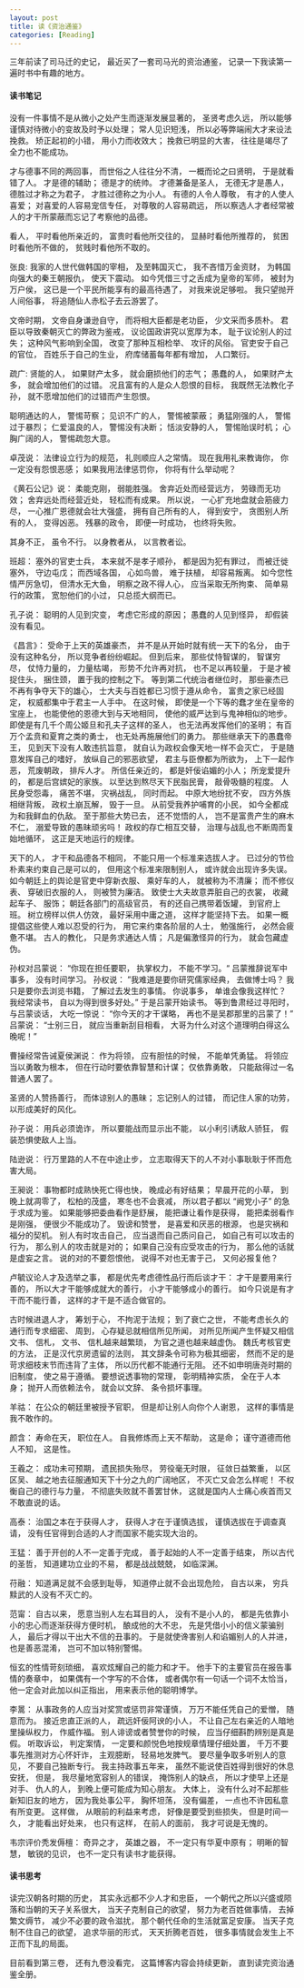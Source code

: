 ```yaml
---
layout: post
title: 读《资治通鉴》
categories: [Reading]
---
```


三年前读了司马迁的史记， 最近买了一套司马光的资治通鉴， 记录一下我读第一遍时书中有趣的地方。 

#### 读书笔记
没有一件事情不是从微小之处产生而逐渐发展显著的， 圣贤考虑久远， 所以能够谨慎对待微小的变故及时予以处理； 常人见识短浅， 所以必等弊端闹大才来设法挽救。 矫正起初的小错， 用小力而收效大； 挽救已明显的大害， 往往是竭尽了全力也不能成功。

才与德事不同的两回事， 而世俗之人往往分不清， 一概而论之曰贤明， 于是就看错了人。 才是德的辅助； 德是才的统帅。 才德兼备是圣人， 无德无才是愚人， 德胜过才称之为君子， 才胜过德称之为小人。 有德的人令人尊敬， 有才的人使人喜爱； 对喜爱的人容易宠信专任， 对尊敬的人容易疏远， 所以察选人才者经常被人的才干所蒙蔽而忘记了考察他的品德。

看人， 平时看他所亲近的， 富贵时看他所交往的， 显赫时看他所推荐的， 贫困时看他所不做的， 贫贱时看他所不取的。

张良: 我家的人世代做韩国的宰相， 及至韩国灭亡， 我不吝惜万金资财， 为韩国向强大的秦王朝报仇， 使天下震动。 如今凭借三寸之舌成为皇帝的军师， 被封为万户侯， 这已是一个平民所能享有的最高待遇了， 对我来说足够啦。 我只望抛开人间俗事， 将追随仙人赤松子去云游罢了。

文帝时期， 文帝自身谦逊自守， 而将相大臣都是老功臣， 少文采而多质朴。 君臣以导致秦朝灭亡的弊政为鉴戒， 议论国政讲究以宽厚为本， 耻于议论别人的过失； 这种风气影响到全国， 改变了那种互相检举、 攻讦的风俗。 官吏安于自己的官位， 百姓乐于自己的生业， 府库储蓄每年都有增加， 人口繁衍。

疏广: 贤能的人， 如果财产太多， 就会磨损他们的志气； 愚蠢的人， 如果财产太多， 就会增加他们的过错。 况且富有的人是众人怨恨的目标， 我既然无法教化子孙， 就不愿增加他们的过错而产生怨恨。

聪明通达的人， 警惕苛察； 见识不广的人， 警惕被蒙蔽； 勇猛刚强的人， 警惕过于暴烈； 仁爱温良的人， 警惕没有决断； 恬淡安静的人， 警惕贻误时机； 心胸广阔的人， 警惕疏忽大意。 

卓茂说： 法律设立行为的规范， 礼则顺应人之常情。 现在我用礼来教诲你， 你一定没有怨恨恶感； 如果我用法律惩罚你， 你将有什么举动呢？

《黄石公记》说： 柔能克刚， 弱能胜强。 舍弃近处而经营远方， 劳碌而无功效； 舍弃远处而经营近处， 轻松而有成果。 所以说， 一心扩充地盘就会筋疲力尽， 一心推广恩德就会壮大强盛， 拥有自己所有的人， 得到安宁， 贪图别人所有的人， 变得凶恶。 残暴的政令， 即便一时成功， 也终将失败。

其身不正， 虽令不行。 以身教者从， 以言教者讼。

班超： 塞外的官吏士兵， 本来就不是孝子顺孙， 都是因为犯有罪过， 而被迁徙塞外， 守边屯戊； 而西域各国， 心如鸟兽， 难于扶植， 却容易叛离。 如今您性情严厉急切， 但清水无大鱼， 明察之政不得人心， 应当采取无所拘束、 简单易行的政策， 宽恕他们的小过， 只总揽大纲而已。 

孔子说： 聪明的人见到灾变， 考虑它形成的原因； 愚蠢的人见到怪异， 却假装没有看见。

《昌言》： 受命于上天的英雄豪杰， 并不是从开始时就有统一天下的名分， 由于没有这种名分， 所以竞争者纷纷崛起。 但到后来， 那些仗恃智谋的， 智谋穷尽， 仗恃力量的， 力量枯竭， 形势不允许再对抗， 也不足以再较量， 于是才被捉住头， 捆住颈， 置于我的控制之下。 等到第二代统治者继位时， 那些豪杰已不再有争夺天下的雄心， 士大夫与百姓都已习惯于遵从命令， 富贵之家已经固定， 权威都集中于君主一人手中。 在这时候， 即使是一个下等的蠢才坐在皇帝的宝座上， 也能使他的恩德大到与天地相同， 使他的威严达到与鬼神相似的地步。 即使是有几千个周公姬旦和孔夫子这样的圣人， 也无法再发挥他们的圣明； 有百万个孟贲和夏育之类的勇士， 也无处再施展他们的勇力。 那些继承天下的愚蠢帝王， 见到天下没有人敢违抗旨意， 就自认为政权会像天地一样不会灭亡， 于是随意发挥自己的嗜好， 放纵自己的邪恶欲望， 君主与臣僚都为所欲为， 上下一起作恶， 荒废朝政， 排斥人才。 所信任亲近的， 都是奸佞谄媚的小人； 所宠爱提升的， 都是后宫嫔妃的家族。 以至达到熬尽天下民脂民膏， 敲骨吸髓的程度。 人民身受怨毒， 痛苦不堪， 灾祸战乱， 同时而起。 中原大地纷扰不安， 四方外族相继背叛， 政权土崩瓦解， 毁于一旦。 从前受我养护哺育的小民， 如今全都成为和我鲜血的仇敌。 至于那些大势已去， 还不觉悟的人， 岂不是富贵产生的麻木不仁， 溺爱导致的愚昧顽劣吗！ 政权的存亡相互交替， 治理与战乱也不断周而复始地循环， 这正是天地运行的规律。

天下的人， 才干和品德各不相同， 不能只用一个标准来选拔人才。 已过分的节俭朴素来约束自己是可以的， 但用这个标准来限制别人， 或许就会出现许多失误。 如今朝廷上的舆论是官吏中穿新衣服、 乘好车的人， 就被称为不清廉； 而不修仪表、 穿破旧衣服的人， 则被赞为廉洁。 致使士大夫故意弄脏自己的衣裳， 收藏起车子、 服饰； 朝廷各部门的高级官员， 有的还自己携带着饭罐， 到官府上班。 树立榜样以供人仿效， 最好采用中庸之道， 这样才能坚持下去。 如果一概提倡这些使人难以忍受的行为， 用它来约束各阶层的人士， 勉强施行， 必然会疲惫不堪。 古人的教化， 只是务求通达人情； 凡是偏激怪异的行为， 就会包藏虚伪。

孙权对吕蒙说： “你现在担任要职， 执掌权力， 不能不学习。“ 吕蒙推辞说军中事多， 没有时间学习。 孙权说： ”我难道是要你研究儒家经典， 去做博士吗？ 我只是要你去浏览书籍， 了解过去发生的事情。 你说事多， 单谁会像我这样忙？ 我经常读书， 自以为得到很多好处。” 于是吕蒙开始读书。 等到鲁肃经过寻阳时， 与吕蒙谈话， 大吃一惊说： “你今天的才干谋略， 再也不是吴郡那里的吕蒙了！” 吕蒙说： “士别三日， 就应当重新刮目相看， 大哥为什么对这个道理明白得这么晚呢！”

曹操经常告诫夏侯渊说： 作为将领， 应有胆怯的时候， 不能单凭勇猛。 将领应当以勇敢为根本， 但在行动时要依靠智慧和计谋； 仅依靠勇敢， 只能敌得过一名普通人罢了。

圣贤的人赞扬善行， 而体谅别人的愚昧； 忘记别人的过错， 而记住人家的功劳， 以形成美好的风化。

孙子说： 用兵必须诡诈， 所以要能战而显示出不能， 以小利引诱敌人骄狂， 假装恐惧使敌人上当。

陆逊说： 行万里路的人不在中途止步， 立志取得天下的人不对小事耿耿于怀而危害大局。

王昶说： 事物都时成熟快死亡得也快， 晚成必有好结果； 早晨开花的小草， 到晚上就凋零了， 松柏的茂盛， 寒冬也不会衰减， 所以君子都以 “阙党小子” 的急于求成为鉴。 如果能够把委曲看作是舒展， 能把谦让看作是获得， 能把柔弱看作是刚强， 便很少不能成功了。 毁谤和赞誉， 是喜爱和厌恶的根源， 也是灾祸和福分的契机。 别人有时攻击自己， 应当退而自己质问自己， 如自己有可以攻击的行为， 那么别人的攻击就是对的； 如果自己没有应受攻击的行为， 那么他的话就是虚妄之言。 说的对的不要怨恨他， 说得不对也无害于己， 又何必报复他？

卢毓议论人才及选举之事， 都是优先考虑德性品行而后谈才干： 才干是要用来行善的， 所以大才干能够成就大的善行， 小才干能够成小的善行。 如今只说是有才干而不能行善， 这样的才干是不适合做官的。

古时候进退人才， 筹划于心， 不拘泥于法规； 到了衰亡之世， 不能考虑长久的通行而专求细密、 周到， 心存疑忌就相信所见所闻， 对所见所闻产生怀疑又相信文书、 信札， 文书、 信札越来越繁琐， 为官之道也越来越虚伪。 魏氏考核官吏的方法， 正是汉代京房遗留的法则， 其文辞条令可称为极其细密， 然而不足的是苛求细枝末节而违背了主体， 所以历代都不能通行无阻。 还不如申明唐尧时期的旧制度， 使之易于遵循。 要想说透事物的常理， 彰明精神实质， 全在于人本身； 抛开人而依赖法令， 就会以文辞、 条令损坏事理。

羊祜： 在公众的朝廷里被授予官职， 但是却让别人向你个人谢恩， 这样的事情是我不敢作的。

颜含： 寿命在天， 职位在人。 自我修炼而上天不帮助， 这是命； 谨守道德而他人不知， 这是性。 

王羲之： 成功未可预期， 遗民损失殆尽， 劳役毫无时限， 征敛日益繁重， 以区区吴、 越之地去征服通知天下十分之九的广阔地区， 不灭亡又会怎么样呢！ 不权衡自己的德行与力量， 不彻底失败就不善罢甘休， 这就是国内人士痛心疾首而又不敢直说的话。

高泰： 治国之本在于获得人才， 获得人才在于谨慎选拔， 谨慎选拔在于调查真请， 没有任官得到合适的人才而国家不能实现大治的。

王猛： 善于开创的人不一定善于完成， 善于起始的人不一定善于结束， 所以古代的圣哲， 知道建功立业的不易， 都是战战兢兢， 如临深渊。

苻融： 知道满足就不会感到耻辱， 知道停止就不会出现危险， 自古以来， 穷兵黩武的人没有不灭亡的。

范甯： 自古以来， 愿意当别人左右耳目的人， 没有不是小人的， 都是先依靠小小的忠心而逐渐获得方便时机， 酿成他的大不忠， 先是凭借小小的信义蒙骗别人， 最后才得以干出大不信的丑事的。 于是就使谗害别人和谄媚别人的人并进， 也是善恶混淆， 岂可不加以特别警惕。

恒玄的性情苛刻琐细， 喜欢炫耀自己的能力和才干。 他手下的主要官员在报告事情的奏章中， 如果偶有一个字写的不合体， 或者偶尔有一句话一个词不太恰当， 他一定会对此加以纠正指出， 用来表示他的聪明博学。 

李暠： 从事政务的人应当对奖赏或惩罚非常谨慎， 万万不能任凭自己的爱憎， 随意而为。 接近忠直正派的人， 疏远奸佞阿谀的小人， 不让自己左右亲近的人暗地里操纵权力， 作威作福。 别人诽谤或者赞誉你的时候， 应当仔细斟酌辨别是真是假。 听取诉讼， 判定案情， 一定要和颜悦色地按规章情理仔细处置， 千万不要事先推测对方心怀奸诈， 主观臆断， 轻易地发脾气。 要尽量争取多听别人的意见， 不要自己独断专行。 我主持政事五年来， 虽然不能说使百姓得到很好的休息安抚， 但是， 我尽量地宽容别人的错误， 掩饰别人的缺点， 所以才使早上还是对手、 仇人的人， 到晚上便可能成为知心朋友。 大体上， 没有什么对不起那些新知旧友的地方， 因为我处事公平， 胸怀坦荡， 没有偏差， 一点也不许因私意有所变更。 这样做， 从眼前的利益来考虑， 好像是要受到些损失， 但是时间一久， 才能看出好处来， 也只有这样， 在前人的面前， 我才可说是无愧的。

韦宗评价秃发傉檀： 奇异之才， 英雄之器， 不一定只有华夏中原有； 明晰的智慧， 敏锐的见识， 也不一定只有读书才能获得。

#### 读书思考
读完汉朝各时期的历史， 其实永远都不少人才和忠臣， 一个朝代之所以兴盛或陨落和当朝的天子关系很大， 当天子克制自己的欲望， 努力为老百姓做事情， 去掉繁文缛节， 减少不必要的政令滋扰， 那个朝代任命的生活就富足安康。 当天子克制不住自己的欲望， 追求华丽的形式， 天天折腾老百姓， 很多事情就会发生上不正而下乱的局面。 

目前看到第三卷， 还有九卷没看完， 这篇博客内容会持续更新， 直到读完资治通鉴全册。
